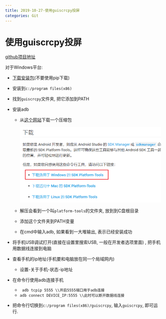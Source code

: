```yaml
---
title: 2019-10-27-使用guiscrcpy投屏
categories: Git
---
```

# 使用guiscrcpy投屏

[github项目地址]( https://github.com/srevinsaju/guiscrcpy#Installation )

对于Windows平台: 

* [下载安装包](https://github.com/srevinsaju/guiscrcpy/releases/download/1.10/guiscrcpy-1.10-27082019-windows.exe)(不要使用pip下载)

* 安装到`c:/program files(x86)`

* 找到`guiscrcpy`文件夹, 把它添加到PATH

* 安装adb

  * 从[这个网站]( https://developer.android.google.cn/studio/releases/platform-tools?hl=zh_cn )下载一个压缩包

    ![1572136841226](2019-10-27-使用guiscrcpy投屏/1572136841226.png)

  * 解压会看到一个叫`platform-tools`的文件夹, 放到到C盘根目录

  * 添加这个文件夹到PATH变量

  * 在cmd中输入adb, 如果看到一大堆输出, 表示已经安装成功

* 将手机USB调试打开(直接在设置里搜索USB, 一般在开发者选项里面) , 把手机用数据线连接到电脑

* 查看手机的ip地址(手机要和电脑放在同一个局域网内)

  * 设置-关于手机-状态-ip地址

* 在命令行使用adb连接手机

  * ` adb tcpip 5555 \\开启5555端口用于adb连接`
  * ` adb connect DEVICE_IP:5555 \\此时可以断开数据线连接 `

* 把命令行切换到`c:/program files(x86)/guiscrcpy`, 输入`guiscrcpy`, 即可运行.